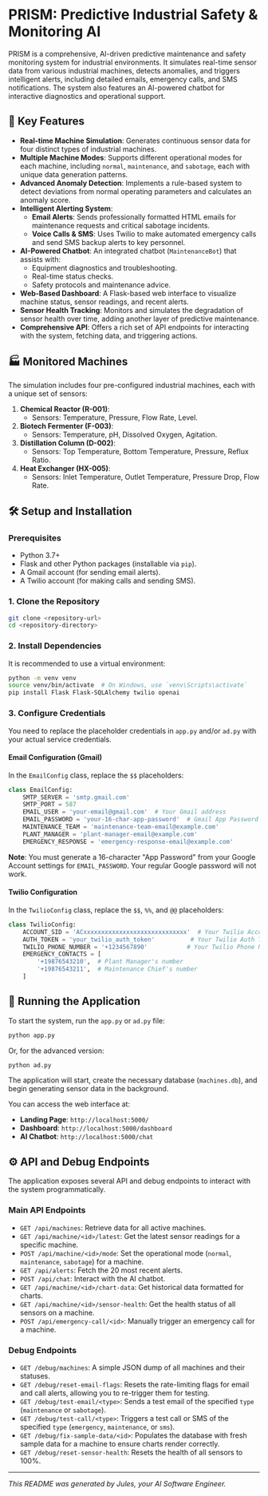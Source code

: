 # PRISM: Predictive Industrial Safety & Monitoring AI

PRISM is a comprehensive, AI-driven predictive maintenance and safety monitoring system for industrial environments. It simulates real-time sensor data from various industrial machines, detects anomalies, and triggers intelligent alerts, including detailed emails, emergency calls, and SMS notifications. The system also features an AI-powered chatbot for interactive diagnostics and operational support.

## 🌟 Key Features

- **Real-time Machine Simulation**: Generates continuous sensor data for four distinct types of industrial machines.
- **Multiple Machine Modes**: Supports different operational modes for each machine, including `normal`, `maintenance`, and `sabotage`, each with unique data generation patterns.
- **Advanced Anomaly Detection**: Implements a rule-based system to detect deviations from normal operating parameters and calculates an anomaly score.
- **Intelligent Alerting System**:
    - **Email Alerts**: Sends professionally formatted HTML emails for maintenance requests and critical sabotage incidents.
    - **Voice Calls & SMS**: Uses Twilio to make automated emergency calls and send SMS backup alerts to key personnel.
- **AI-Powered Chatbot**: An integrated chatbot (`MaintenanceBot`) that assists with:
    - Equipment diagnostics and troubleshooting.
    - Real-time status checks.
    - Safety protocols and maintenance advice.
- **Web-Based Dashboard**: A Flask-based web interface to visualize machine status, sensor readings, and recent alerts.
- **Sensor Health Tracking**: Monitors and simulates the degradation of sensor health over time, adding another layer of predictive maintenance.
- **Comprehensive API**: Offers a rich set of API endpoints for interacting with the system, fetching data, and triggering actions.

## 🏭 Monitored Machines

The simulation includes four pre-configured industrial machines, each with a unique set of sensors:

1.  **Chemical Reactor (R-001)**:
    -   Sensors: Temperature, Pressure, Flow Rate, Level.
2.  **Biotech Fermenter (F-003)**:
    -   Sensors: Temperature, pH, Dissolved Oxygen, Agitation.
3.  **Distillation Column (D-002)**:
    -   Sensors: Top Temperature, Bottom Temperature, Pressure, Reflux Ratio.
4.  **Heat Exchanger (HX-005)**:
    -   Sensors: Inlet Temperature, Outlet Temperature, Pressure Drop, Flow Rate.

## 🛠️ Setup and Installation

### Prerequisites

-   Python 3.7+
-   Flask and other Python packages (installable via `pip`).
-   A Gmail account (for sending email alerts).
-   A Twilio account (for making calls and sending SMS).

### 1. Clone the Repository

```bash
git clone <repository-url>
cd <repository-directory>
```

### 2. Install Dependencies

It is recommended to use a virtual environment:

```bash
python -m venv venv
source venv/bin/activate  # On Windows, use `venv\Scripts\activate`
pip install Flask Flask-SQLAlchemy twilio openai
```

### 3. Configure Credentials

You need to replace the placeholder credentials in `app.py` and/or `ad.py` with your actual service credentials.

#### Email Configuration (Gmail)

In the `EmailConfig` class, replace the `$$` placeholders:

```python
class EmailConfig:
    SMTP_SERVER = 'smtp.gmail.com'
    SMTP_PORT = 587
    EMAIL_USER = 'your-email@gmail.com'  # Your Gmail address
    EMAIL_PASSWORD = 'your-16-char-app-password'  # Gmail App Password
    MAINTENANCE_TEAM = 'maintenance-team-email@example.com'
    PLANT_MANAGER = 'plant-manager-email@example.com'
    EMERGENCY_RESPONSE = 'emergency-response-email@example.com'
```

**Note**: You must generate a 16-character "App Password" from your Google Account settings for `EMAIL_PASSWORD`. Your regular Google password will not work.

#### Twilio Configuration

In the `TwilioConfig` class, replace the `$$`, `%%`, and `@@` placeholders:

```python
class TwilioConfig:
    ACCOUNT_SID = 'ACxxxxxxxxxxxxxxxxxxxxxxxxxxxxx'  # Your Twilio Account SID
    AUTH_TOKEN = 'your_twilio_auth_token'          # Your Twilio Auth Token
    TWILIO_PHONE_NUMBER = '+1234567890'           # Your Twilio Phone Number
    EMERGENCY_CONTACTS = [
        '+19876543210',  # Plant Manager's number
        '+19876543211',  # Maintenance Chief's number
    ]
```

## 🚀 Running the Application

To start the system, run the `app.py` or `ad.py` file:

```bash
python app.py
```

Or, for the advanced version:

```bash
python ad.py
```

The application will start, create the necessary database (`machines.db`), and begin generating sensor data in the background.

You can access the web interface at:
-   **Landing Page**: `http://localhost:5000/`
-   **Dashboard**: `http://localhost:5000/dashboard`
-   **AI Chatbot**: `http://localhost:5000/chat`

## ⚙️ API and Debug Endpoints

The application exposes several API and debug endpoints to interact with the system programmatically.

### Main API Endpoints

-   `GET /api/machines`: Retrieve data for all active machines.
-   `GET /api/machine/<id>/latest`: Get the latest sensor readings for a specific machine.
-   `POST /api/machine/<id>/mode`: Set the operational mode (`normal`, `maintenance`, `sabotage`) for a machine.
-   `GET /api/alerts`: Fetch the 20 most recent alerts.
-   `POST /api/chat`: Interact with the AI chatbot.
-   `GET /api/machine/<id>/chart-data`: Get historical data formatted for charts.
-   `GET /api/machine/<id>/sensor-health`: Get the health status of all sensors on a machine.
-   `POST /api/emergency-call/<id>`: Manually trigger an emergency call for a machine.

### Debug Endpoints

-   `GET /debug/machines`: A simple JSON dump of all machines and their statuses.
-   `GET /debug/reset-email-flags`: Resets the rate-limiting flags for email and call alerts, allowing you to re-trigger them for testing.
-   `GET /debug/test-email/<type>`: Sends a test email of the specified `type` (`maintenance` or `sabotage`).
-   `GET /debug/test-call/<type>`: Triggers a test call or SMS of the specified `type` (`emergency`, `maintenance`, or `sms`).
-   `GET /debug/fix-sample-data/<id>`: Populates the database with fresh sample data for a machine to ensure charts render correctly.
-   `GET /debug/reset-sensor-health`: Resets the health of all sensors to 100%.

---

*This README was generated by Jules, your AI Software Engineer.*